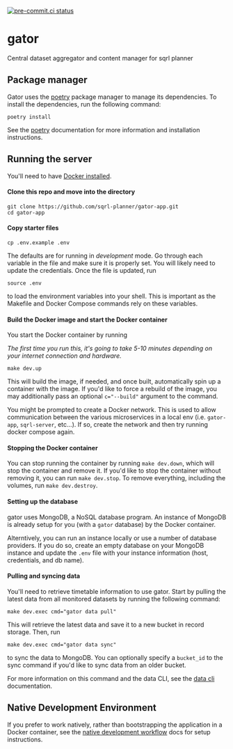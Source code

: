 [![pre-commit.ci status](https://results.pre-commit.ci/badge/github/sqrl-planner/gator/main.svg)](https://results.pre-commit.ci/latest/github/sqrl-planner/gator/main)

# gator
Central dataset aggregator and content manager for sqrl planner

## Package manager
Gator uses the [poetry](https://python-poetry.org/) package manager to manage its dependencies. To install the dependencies, run the following command:
```
poetry install
```
See the [poetry](https://python-poetry.org/) documentation for more information and
installation instructions.

## Running the server
You'll need to have [Docker installed](https://docs.docker.com/get-docker/).

#### Clone this repo and move into the directory
```shell
git clone https://github.com/sqrl-planner/gator-app.git
cd gator-app
```

#### Copy starter files
```shell
cp .env.example .env
```
The defaults are for running in *development* mode. Go through each variable in the file and make sure it is properly set. You will likely need to update the credentials. Once the file is updated, run
```shell
source .env
```
to load the environment variables into your shell. This is important as the Makefile and Docker Compose commands rely on these variables.

#### Build the Docker image and start the Docker container

You start the Docker container by running

*The first time you run this, it's going to take 5-10 minutes depending on your internet connection and hardware.*
```shell
make dev.up
```
This will build the image, if needed, and once built, automatically spin up a container with the image. If you'd like to force a rebuild of the image, you may additionally pass an optional ``c="--build"`` argument to the command.

You might be prompted to create a Docker network. This is used to allow communication between the various microservices in a local env (i.e. `gator-app`, `sqrl-server`, etc...). If so, create the network and then try running docker compose again.

#### Stopping the Docker container

You can stop running the container by running ``make dev.down``, which will stop the container and remove it. If you'd like to stop the container without removing it, you can run ``make dev.stop``. To remove everything, including the volumes, run ``make dev.destroy``.

#### Setting up the database

gator uses MongoDB, a NoSQL database program. An instance of MongoDB is already setup for you (with a ``gator`` database) by the Docker container.

Alterntively, you can run an instance locally or use a number of database providers. If you do so, create an empty database on your MongoDB instance and update the ``.env`` file with your instance information (host, credentials, and db name).

#### Pulling and syncing data

You'll need to retrieve timetable information to use gator. Start by pulling the latest data from all monitored datasets by running the following command:
```shell
make dev.exec cmd="gator data pull"
```
This will retrieve the latest data and save it to a new bucket in record storage. Then, run
```shell
make dev.exec cmd="gator data sync"
```
to sync the data to MongoDB. You can optionally specify a `bucket_id` to the sync command if you'd like to sync data from an older bucket.

For more information on this command and the data CLI, see the [data cli](/docs/data_cli.md) documentation.

## Native Development Environment
If you prefer to work natively, rather than bootstrapping the application in a Docker container, see the [native development workflow](docs/develop-native.md) docs for setup instructions.
